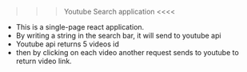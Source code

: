 >>> Youtube Search application <<<<

- This is a single-page react application. 
- By writing a string in the search bar, it will send to youtube api
- Youtube api returns 5 videos id
- then by clicking on each video another request sends to youtube to return video link.

